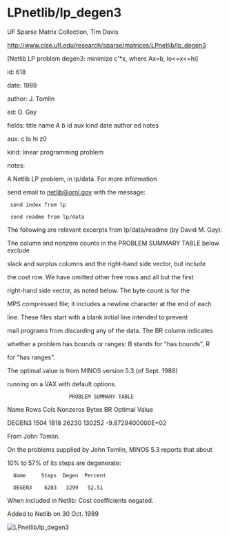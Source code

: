 # LPnetlib/lp_degen3

 UF Sparse Matrix Collection, Tim Davis

 http://www.cise.ufl.edu/research/sparse/matrices/LPnetlib/lp_degen3

 [Netlib LP problem degen3: minimize c'*x, where Ax=b, lo<=x<=hi]

 id: 618

 date: 1989

 author: J. Tomlin

 ed: D. Gay

 fields: title name A b id aux kind date author ed notes

 aux: c lo hi z0

 kind: linear programming problem

 notes:

 A Netlib LP problem, in lp/data.  For more information                    

 send email to netlib@ornl.gov with the message:                           

                                                                           

 	 send index from lp                                                      

 	 send readme from lp/data                                                

                                                                           

 The following are relevant excerpts from lp/data/readme (by David M. Gay):

                                                                           

 The column and nonzero counts in the PROBLEM SUMMARY TABLE below exclude  

 slack and surplus columns and the right-hand side vector, but include     

 the cost row.  We have omitted other free rows and all but the first      

 right-hand side vector, as noted below.  The byte count is for the        

 MPS compressed file; it includes a newline character at the end of each   

 line.  These files start with a blank initial line intended to prevent    

 mail programs from discarding any of the data.  The BR column indicates   

 whether a problem has bounds or ranges:  B stands for "has bounds", R     

 for "has ranges".                                                         

                                                                           

 The optimal value is from MINOS version 5.3 (of Sept. 1988)               

 running on a VAX with default options.                                    

                                                                           

                        PROBLEM SUMMARY TABLE                              

                                                                           

 Name       Rows   Cols   Nonzeros    Bytes  BR      Optimal Value         

 DEGEN3     1504   1818    26230     130252       -9.8729400000E+02        

                                                                           

 From John Tomlin.                                                         

 On the problems supplied by John Tomlin, MINOS 5.3 reports that about     

 10% to 57% of its steps are degenerate:                                   

      Name     Steps  Degen  Percent                                       

      DEGEN3    6283   3299   52.51                                        

                                                                           

 When included in Netlib: Cost coefficients negated.                       

                                                                           

 Added to Netlib on  30 Oct. 1989                                          

![LPnetlib/lp_degen3](http://yifanhu.net/GALLERY/GRAPHS/GIF_SMALL/LPnetlib@lp_degen3.gif)
